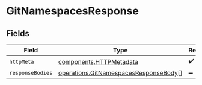 # GitNamespacesResponse


## Fields

| Field                                                                                          | Type                                                                                           | Required                                                                                       | Description                                                                                    |
| ---------------------------------------------------------------------------------------------- | ---------------------------------------------------------------------------------------------- | ---------------------------------------------------------------------------------------------- | ---------------------------------------------------------------------------------------------- |
| `httpMeta`                                                                                     | [components.HTTPMetadata](../../models/components/httpmetadata.md)                             | :heavy_check_mark:                                                                             | N/A                                                                                            |
| `responseBodies`                                                                               | [operations.GitNamespacesResponseBody](../../models/operations/gitnamespacesresponsebody.md)[] | :heavy_minus_sign:                                                                             | N/A                                                                                            |